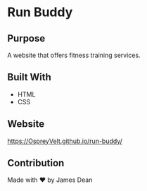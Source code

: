 # Run Buddy

## Purpose
A website that offers fitness training services.

## Built With
* HTML
* CSS

## Website
https://OspreyVelt.github.io/run-buddy/

## Contribution
Made with ❤️ by James Dean
